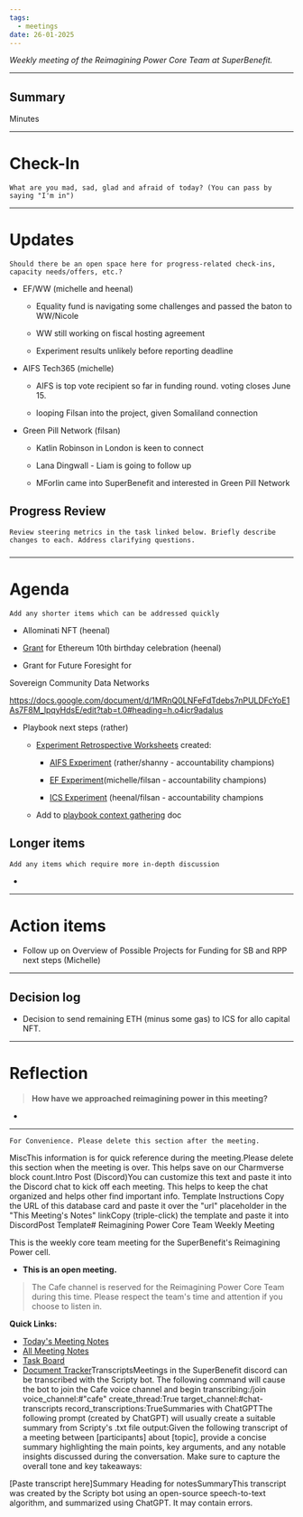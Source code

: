 ```yaml
---
tags:
  - meetings
date: 26-01-2025
---
```

_Weekly meeting of the Reimagining Power Core Team at SuperBenefit._

---

## Summary

Minutes 

---

# Check-In

`What are you mad, sad, glad and afraid of today? (You can pass by saying "I'm in")`

---

# Updates

`Should there be an open space here for progress-related check-ins, capacity needs/offers, etc.?`

- EF/WW (michelle and heenal)

  - Equality fund is navigating some challenges and passed the baton to WW/Nicole

  - WW still working on fiscal hosting agreement

  - Experiment results unlikely before reporting deadline

- AIFS Tech365 (michelle)

  - AIFS is top vote recipient so far in funding round. voting closes June 15.

  - looping Filsan into the project, given Somaliland connection

- Green Pill Network (filsan)

  - Katlin Robinson in London is keen to connect

  - Lana Dingwall - Liam is going to follow up 

  - MForlin came into SuperBenefit and interested in Green Pill Network 

## Progress Review

`Review steering metrics in the task linked below. Briefly describe changes to each. Address clarifying questions.`

   

### 

---

# Agenda

`Add any shorter items which can be addressed quickly`

- Allominati NFT (heenal)

- [Grant](https://esp.ethereum.foundation/10-year-anniversary) for Ethereum 10th birthday celebration (heenal)

- Grant for Future Foresight for 

 Sovereign Community Data Networks

 https://docs.google.com/document/d/1MRnQ0LNFeFdTdebs7nPULDFcYoE1As7F8M_lpqyHdsE/edit?tab=t.0#heading=h.o4icr9adalus 

- Playbook next steps (rather)

  - [Experiment Retrospective Worksheets](https://app.charmverse.io/superbenefit/experiment-retrospectives-9275631430690559) created:

    - [AIFS Experiment](https://app.charmverse.io/superbenefit/5ab35c5f-af5f-4ba1-b6ad-dd6855b97b16) (rather/shanny - accountability champions)

    - [EF Experiment](https://app.charmverse.io/superbenefit/equality-fund-experiment-retrospective-worksheet-427317130843766)(michelle/filsan - accountability champions)

    - [ICS Experiment](https://app.charmverse.io/superbenefit/ics-experiment-retrospective-worksheet-7801649365796715) (heenal/filsan - accountability champions

  - Add to [playbook context gathering](https://app.charmverse.io/superbenefit/playbook-context-47637582295186975) doc

## Longer items

`Add any items which require more in-depth discussion`

- 

---

# Action items

- Follow up on Overview of Possible Projects for Funding for SB and RPP next steps (Michelle)

---

## Decision log

- Decision to send remaining ETH (minus some gas) to ICS for allo capital NFT.

---

# Reflection 

> **How have we approached reimagining power in this meeting?**

-  

---

`For Convenience. Please delete this section after the meeting.`

MiscThis information is for quick reference during the meeting.Please delete this section when the meeting is over. This helps save on our Charmverse block count.Intro Post (Discord)You can customize this text and paste it into the Discord chat to kick off each meeting. This helps to keep the chat organized and helps other find important info. Template Instructions Copy the URL of this database card and paste it over the "url" placeholder in the "This Meeting's Notes" linkCopy (triple-click) the template and paste it into DiscordPost Template# Reimagining Power Core Team Weekly Meeting

This is the weekly core team meeting for the SuperBenefit's Reimagining Power cell.

- __This is an **open** meeting.__  
> The Cafe channel is reserved for the Reimagining Power Core Team during this time. Please respect the team's time and attention if you choose to listen in.

**Quick Links:**
- [Today's Meeting Notes](url)  
- [All Meeting Notes](https://app.charmverse.io/superbenefit/meeting-notes-reimagining-power-9995214806368862)  
- [Task Board](https://app.charmverse.io/superbenefit/task-board-reimagining-power-18270894134568505)
- [Document Tracker](https://app.charmverse.io/superbenefit/documents-reimagining-power-8236079332321762)TranscriptsMeetings in the SuperBenefit discord can be transcribed with the Scripty bot. The following command will cause the bot to join the Cafe voice channel and begin transcribing:/join voice_channel:#"cafe" create_thread:True target_channel:#chat-transcripts record_transcriptions:TrueSummaries with ChatGPTThe following prompt (created by ChatGPT) will usually create a suitable summary from Scripty's .txt file output:Given the following transcript of a meeting between [participants] about [topic], provide a concise summary highlighting the main points, key arguments, and any notable insights discussed during the conversation. Make sure to capture the overall tone and key takeaways:

[Paste transcript here]Summary Heading for notesSummaryThis transcript was created by the Scripty bot using an open-source speech-to-text algorithm, and summarized using ChatGPT. It may contain errors.<Paste summary here>

# 